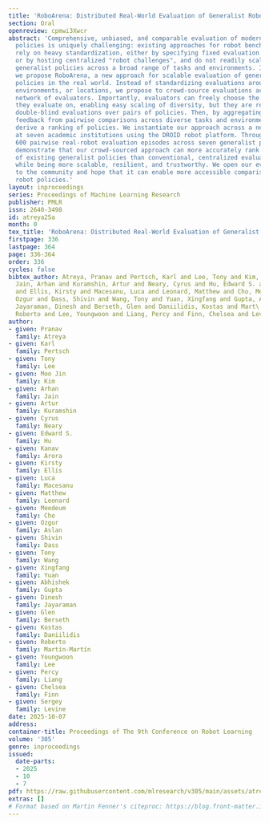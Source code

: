 ```yaml
---
title: 'RoboArena: Distributed Real-World Evaluation of Generalist Robot Policies'
section: Oral
openreview: cpmwi3Xwcr
abstract: 'Comprehensive, unbiased, and comparable evaluation of modern generalist
  policies is uniquely challenging: existing approaches for robot benchmarking typically
  rely on heavy standardization, either by specifying fixed evaluation tasks and environments,
  or by hosting centralized "robot challenges", and do not readily scale to evaluating
  generalist policies across a broad range of tasks and environments. In this work,
  we propose RoboArena, a new approach for scalable evaluation of generalist robot
  policies in the real world. Instead of standardizing evaluations around fixed tasks,
  environments, or locations, we propose to crowd-source evaluations across a distributed
  network of evaluators. Importantly, evaluators can freely choose the tasks and environments
  they evaluate on, enabling easy scaling of diversity, but they are required to perform
  double-blind evaluations over pairs of policies. Then, by aggregating preference
  feedback from pairwise comparisons across diverse tasks and environments, we can
  derive a ranking of policies. We instantiate our approach across a network of evaluators
  at seven academic institutions using the DROID robot platform. Through more than
  600 pairwise real-robot evaluation episodes across seven generalist policies, we
  demonstrate that our crowd-sourced approach can more accurately rank the performance
  of existing generalist policies than conventional, centralized evaluation approaches,
  while being more scalable, resilient, and trustworthy. We open our evaluation network
  to the community and hope that it can enable more accessible comparisons of generalist
  robot policies.'
layout: inproceedings
series: Proceedings of Machine Learning Research
publisher: PMLR
issn: 2640-3498
id: atreya25a
month: 0
tex_title: 'RoboArena: Distributed Real-World Evaluation of Generalist Robot Policies'
firstpage: 336
lastpage: 364
page: 336-364
order: 336
cycles: false
bibtex_author: Atreya, Pranav and Pertsch, Karl and Lee, Tony and Kim, Moo Jin and
  Jain, Arhan and Kuramshin, Artur and Neary, Cyrus and Hu, Edward S. and Arora, Kanav
  and Ellis, Kirsty and Macesanu, Luca and Leonard, Matthew and Cho, Meedeum and Aslan,
  Ozgur and Dass, Shivin and Wang, Tony and Yuan, Xingfang and Gupta, Abhishek and
  Jayaraman, Dinesh and Berseth, Glen and Daniilidis, Kostas and Mart\'{i}n-Mart\'{i}n,
  Roberto and Lee, Youngwoon and Liang, Percy and Finn, Chelsea and Levine, Sergey
author:
- given: Pranav
  family: Atreya
- given: Karl
  family: Pertsch
- given: Tony
  family: Lee
- given: Moo Jin
  family: Kim
- given: Arhan
  family: Jain
- given: Artur
  family: Kuramshin
- given: Cyrus
  family: Neary
- given: Edward S.
  family: Hu
- given: Kanav
  family: Arora
- given: Kirsty
  family: Ellis
- given: Luca
  family: Macesanu
- given: Matthew
  family: Leonard
- given: Meedeum
  family: Cho
- given: Ozgur
  family: Aslan
- given: Shivin
  family: Dass
- given: Tony
  family: Wang
- given: Xingfang
  family: Yuan
- given: Abhishek
  family: Gupta
- given: Dinesh
  family: Jayaraman
- given: Glen
  family: Berseth
- given: Kostas
  family: Daniilidis
- given: Roberto
  family: Martín-Martín
- given: Youngwoon
  family: Lee
- given: Percy
  family: Liang
- given: Chelsea
  family: Finn
- given: Sergey
  family: Levine
date: 2025-10-07
address:
container-title: Proceedings of The 9th Conference on Robot Learning
volume: '305'
genre: inproceedings
issued:
  date-parts:
  - 2025
  - 10
  - 7
pdf: https://raw.githubusercontent.com/mlresearch/v305/main/assets/atreya25a/atreya25a.pdf
extras: []
# Format based on Martin Fenner's citeproc: https://blog.front-matter.io/posts/citeproc-yaml-for-bibliographies/
---
```

